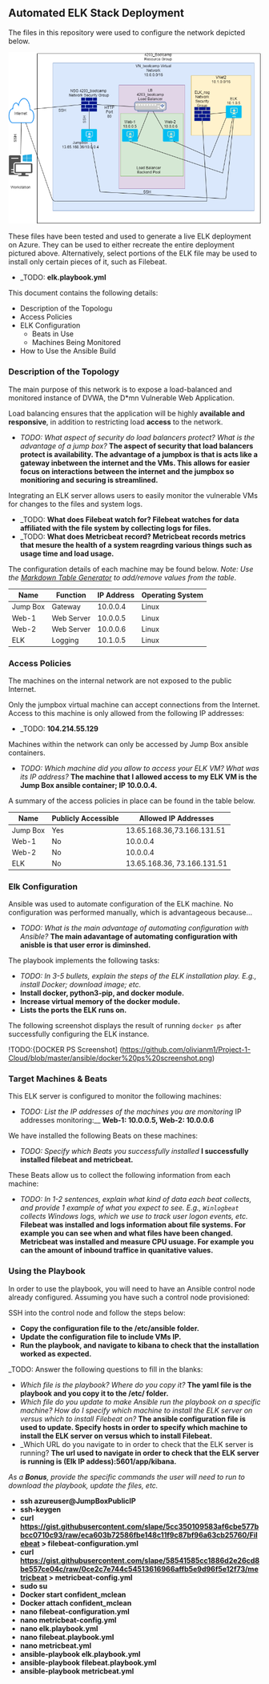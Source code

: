 ## Automated ELK Stack Deployment

The files in this repository were used to configure the network depicted below.

![TODO: Update the path with the name of your diagram](https://github.com/olivianm1/Project-1-Cloud/blob/master/Diagrams/Network%20Diagram.png)

These files have been tested and used to generate a live ELK deployment on Azure. They can be used to either recreate the entire deployment pictured above. Alternatively, select portions of the ELK file may be used to install only certain pieces of it, such as Filebeat.

  - _TODO: __elk.playbook.yml__

This document contains the following details:
- Description of the Topologu
- Access Policies
- ELK Configuration
  - Beats in Use
  - Machines Being Monitored
- How to Use the Ansible Build


### Description of the Topology

The main purpose of this network is to expose a load-balanced and monitored instance of DVWA, the D*mn Vulnerable Web Application.

Load balancing ensures that the application will be highly __available and responsive__, in addition to restricting load __access__ to the network.
- _TODO: What aspect of security do load balancers protect? What is the advantage of a jump box?_ __The aspect of security that load balancers protect is availability. The advantage of a jumpbox is that is acts like a gateway inbetween the internet and the VMs. This allows for easier focus on interactions between the internet and the jumpbox so monitioring and securing is streamlined.__

Integrating an ELK server allows users to easily monitor the vulnerable VMs for changes to the files and system logs.
- _TODO: __What does Filebeat watch for? Filebeat watches for data affiliated with the file system by collecting logs for files.__
- _TODO: __What does Metricbeat record? Metricbeat records metrics that mesure the health of a system reagrding various things such as usage time and load usage.__

The configuration details of each machine may be found below.
_Note: Use the [Markdown Table Generator](http://www.tablesgenerator.com/markdown_tables) to add/remove values from the table_.

| Name     | Function | IP Address | Operating System |
|----------|----------|------------|------------------|
| Jump Box | Gateway  | 10.0.0.4   | Linux            |
| Web-1    |Web Server| 10.0.0.5   | Linux            |
| Web-2    |Web Server| 10.0.0.6   | Linux            |
| ELK      | Logging  | 10.1.0.5   | Linux            |

### Access Policies

The machines on the internal network are not exposed to the public Internet. 

Only the jumpbox virtual machine can accept connections from the Internet. Access to this machine is only allowed from the following IP addresses:
- _TODO: __104.214.55.129__

Machines within the network can only be accessed by Jump Box ansible containers.
- _TODO: Which machine did you allow to access your ELK VM? What was its IP address?_ __The machine that I allowed access to my ELK VM is the Jump Box ansible container; IP 10.0.0.4.__

A summary of the access policies in place can be found in the table below.

| Name     | Publicly Accessible | Allowed IP Addresses               |
|----------|---------------------|------------------------------------|
| Jump Box | Yes                 | 13.65.168.36,73.166.131.51         |
|Web-1	   | No                  | 10.0.0.4                           |
|Web-2     | No                  | 10.0.0.4                           |
|ELK       | No			         | 13.65.168.36, 73.166.131.51        |

### Elk Configuration

Ansible was used to automate configuration of the ELK machine. No configuration was performed manually, which is advantageous because... 
- _TODO: What is the main advantage of automating configuration with Ansible?_ __The main adavantage of automating configuration with anisble is that user error is diminshed.__

The playbook implements the following tasks:
- _TODO: In 3-5 bullets, explain the steps of the ELK installation play. E.g., install Docker; download image; etc._
- __Install docker, python3-pip, and docker module.__
- __Increase virtual memory of the docker module.__
- __Lists the ports the ELK runs on.__ 

The following screenshot displays the result of running `docker ps` after successfully configuring the ELK instance.

!TODO:{DOCKER PS Screenshot] (https://github.com/olivianm1/Project-1-Cloud/blob/master/ansible/docker%20ps%20screenshot.png)

### Target Machines & Beats
This ELK server is configured to monitor the following machines:
- _TODO: List the IP addresses of the machines you are monitoring_ IP addresses monitoring:__ __Web-1: 10.0.0.5, Web-2: 10.0.0.6__

We have installed the following Beats on these machines:
- _TODO: Specify which Beats you successfully installed_ __I successfully installed filebeat and metricbeat.__

These Beats allow us to collect the following information from each machine:
- _TODO: In 1-2 sentences, explain what kind of data each beat collects, and provide 1 example of what you expect to see. E.g., `Winlogbeat` collects Windows logs, which we use to track user logon events, etc._
__Filebeat was installed and logs information about file systems. For example you can see when and what files have been changed.__
__Metricbeat was installed and measure CPU usuage. For example you can the amount of inbound traffice in quanitative values.__

### Using the Playbook
In order to use the playbook, you will need to have an Ansible control node already configured. Assuming you have such a control node provisioned: 

SSH into the control node and follow the steps below:
- __Copy the configuration file to the /etc/ansible folder.__
- __Update the configuration file to include VMs IP.__
- __Run the playbook, and navigate to kibana to check that the installation worked as expected.__

_TODO: Answer the following questions to fill in the blanks:
- _Which file is the playbook? Where do you copy it?_ __The yaml file is the playbook and you copy it to the /etc/ folder.__
- _Which file do you update to make Ansible run the playbook on a specific machine? How do I specify which machine to install the ELK server on versus which to install Filebeat on?_ __The ansible configuration file is used to update. Specify hosts in order to specify which machine to install the ELK server on versus which to install Filebeat.__
- _Which URL do you navigate to in order to check that the ELK server is running? __The url used to navigate in order to check that the ELK server is running is (Elk IP addess):5601/app/kibana.__

_As a **Bonus**, provide the specific commands the user will need to run to download the playbook, update the files, etc._
- __ssh azureuser@JumpBoxPublicIP__
 - __ssh-keygen__
 - __curl https://gist.githubusercontent.com/slape/5cc350109583af6cbe577bbcc0710c93/raw/eca603b72586fbe148c11f9c87bf96a63cb25760/Filebeat > filebeat-configuration.yml__
 - __curl https://gist.githubusercontent.com/slape/58541585cc1886d2e26cd8be557ce04c/raw/0ce2c7e744c54513616966affb5e9d96f5e12f73/metricbeat > metricbeat-config.yml__
 - __sudo su__
 - __Docker start confident_mclean__
 - __Docker attach confident_mclean__
 - __nano filebeat-configuration.yml__
 - __nano metricbeat-config.yml__
 - __nano elk.playbook.yml__
 - __nano filebeat.playbook.yml__
 - __nano metricbeat.yml__
 - __ansible-playbook elk.playbook.yml__
 - __ansible-playbook filebeat.playbook.yml__
 - __ansible-playbook metricbeat.yml__